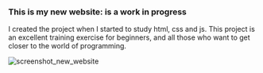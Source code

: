 ### This is my new website: is a work in progress

I created the project when I started to study html, css and js. This project is an excellent training exercise for beginners, and all those who want to get closer to the world of programming.

![screenshot_new_website](https://user-images.githubusercontent.com/39329527/53668856-67185980-3c75-11e9-9b7c-028a5f29820d.png)
